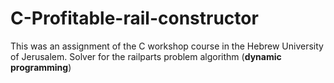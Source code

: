 # C-Profitable-rail-constructor
This was an assignment of the C workshop course in the Hebrew University of Jerusalem.
Solver for the railparts problem algorithm (**dynamic programming**)
